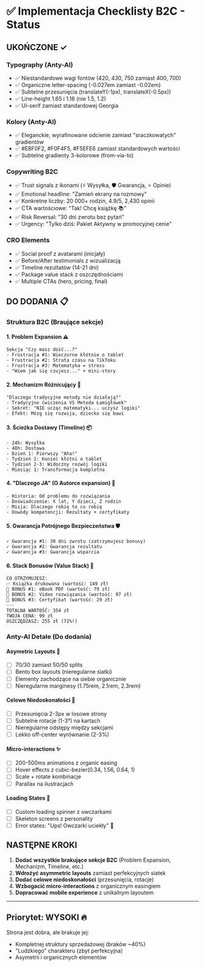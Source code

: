 # ✅ Implementacja Checklisty B2C - Status

## UKOŃCZONE ✓

### Typography (Anty-AI)
- ✅ Niestandardowe wagi fontów (420, 430, 750 zamiast 400, 700)
- ✅ Organiczne letter-spacing (-0.027em zamiast -0.02em)
- ✅ Subtelne przesunięcia (translateY(-1px), translateX(-0.5px))
- ✅ Line-height 1.65 i 1.18 (nie 1.5, 1.2)
- ✅ UI-serif zamiast standardowej Georgia

### Kolory (Anty-AI)
- ✅ Eleganckie, wyrafinowane odcienie zamiast "sraczkowatych" gradientów
- ✅ #E8F0F2, #F0F4F5, #F5EFE6 zamiast standardowych wartości
- ✅ Subtelne gradienty 3-kolorowe (from-via-to)

### Copywriting B2C
- ✅ Trust signals z ikonami (⚡ Wysyłka, 🛡️ Gwarancja, ⭐ Opinie)
- ✅ Emotional headline: "Zamień ekrany na rozmowy"
- ✅ Konkretne liczby: 20 000+ rodzin, 4.9/5, 2,430 opinii
- ✅ CTA wartościowe: "Tak! Chcę książkę 📚"
- ✅ Risk Reversal: "30 dni zwrotu bez pytań"
- ✅ Urgency: "Tylko dziś: Pakiet Aktywny w promocyjnej cenie"

### CRO Elements
- ✅ Social proof z avatarami (inicjały)
- ✅ Before/After testimonials z wizualizacją
- ✅ Timeline rezultatów (14-21 dni)
- ✅ Package value stack z oszczędnościami
- ✅ Multiple CTAs (hero, pricing, final)

## DO DODANIA 📋

### Struktura B2C (Braujące sekcje)

#### 1. Problem Expansion ⚠️
```
Sekcja "Czy masz dość...?"
- Frustracja #1: Wieczorne kłótnie o tablet
- Frustracja #2: Strata czasu na TikToku
- Frustracja #3: Matematyka = stress
- "Wiem jak się czujesz..." + mini-story
```

#### 2. Mechanizm Różnicujący 🔧
```
"Dlaczego tradycyjne metody nie działają?"
- Tradycyjne ćwiczenia VS Metoda Łamigłówek™
- Sekret: "NIE ucząc matematyki... uczysz logiki"
- Efekt: Mózg się rozwija, dziecko się bawi
```

#### 3. Ścieżka Dostawy (Timeline) 📦
```
- 24h: Wysyłka
- 48h: Dostawa
- Dzień 1: Pierwszy "Aha!"
- Tydzień 1: Koniec kłótni o tablet
- Tydzień 2-3: Widoczny rozwój logiki
- Miesiąc 1: Transformacja kompletna
```

#### 4. "Dlaczego JA" (O Autorce expansion) 👤
```
- Historia: Od problemu do rozwiązania
- Doświadczenie: X lat, Y dzieci, Z rodzin
- Misja: Dlaczego robię to co robię
- Dowody kompetencji: Rezultaty + certyfikaty
```

#### 5. Gwarancja Potrójnego Bezpieczeństwa 🛡️
```
✓ Gwarancja #1: 30 dni zwrotu (zatrzymujesz bonusy)
✓ Gwarancja #2: Gwarancja rezultatu
✓ Gwarancja #3: Gwarancja wsparcia
```

#### 6. Stack Bonusów (Value Stack) 💎
```
CO OTRZYMUJESZ:
✅ Książka drukowana (wartość: 149 zł)
🎁 BONUS #1: eBook PDF (wartość: 79 zł)
🎁 BONUS #2: Video rozwiązania (wartość: 97 zł)
🎁 BONUS #3: Certyfikat (wartość: 29 zł)
---
TOTALNA WARTOŚĆ: 354 zł
TWOJA CENA: 99 zł
OSZCZĘDZASZ: 255 zł (72%!)
```

### Anty-AI Detale (Do dodania)

#### Asymetric Layouts 📐
- [ ] 70/30 zamiast 50/50 splits
- [ ] Bento box layouts (nieregularne siatki)
- [ ] Elementy zachodzące na siebie organicznie
- [ ] Nieregularne marginesy (1.75rem, 2.1rem, 2.3rem)

#### Celowe Niedoskonałości 🎨
- [ ] Przesunięcia 2-3px w losowe strony
- [ ] Subtelne rotacje (1-3°) na kartach
- [ ] Nieregularne odstępy między sekcjami
- [ ] Lekko off-center wyrównanie (2-3%)

#### Micro-interactions ✨
- [ ] 200-500ms animations z organic easing
- [ ] Hover effects z cubic-bezier(0.34, 1.56, 0.64, 1)
- [ ] Scale + rotate kombinacje
- [ ] Parallax na ilustracjach

#### Loading States 🔄
- [ ] Custom loading spinner z owczarkami
- [ ] Skeleton screens z personality
- [ ] Error states: "Ups! Owczarki uciekły" 🐑

## NASTĘPNE KROKI

1. **Dodać wszystkie brakujące sekcje B2C** (Problem Expansion, Mechanizm, Timeline, etc.)
2. **Wdrożyć asymmetric layouts** zamiast perfekcyjnych siatek
3. **Dodać celowe niedoskonałości** (przesunięcia, rotacje)
4. **Wzbogacić micro-interactions** z organicznym easingiem
5. **Dopracować mobile experience** z unikalnym layoutem

---

## Priorytet: WYSOKI 🔥
Strona jest dobra, ale brakuje jej:
- Kompletnej struktury sprzedażowej (braków ~40%)
- "Ludzkiego" charakteru (zbyt perfekcyjna)
- Asymetrii i organicznych elementów
